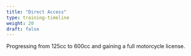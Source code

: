 ```yaml
---
title: "Direct Access"
type: training-timeline
weight: 20
draft: false
---
```


Progressing from 125cc to 600cc and gaining a full motorcycle license.
